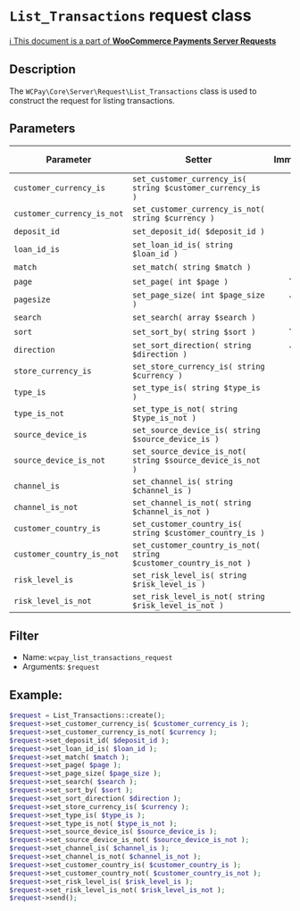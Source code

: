 # `List_Transactions` request class

[ℹ️ This document is a part of __WooCommerce Payments Server Requests__](../requests.md)

## Description

The `WCPay\Core\Server\Request\List_Transactions` class is used to construct the request for listing transactions.

## Parameters


| Parameter                  | Setter                                                          | Immutable | Required | Default value |
|----------------------------|-----------------------------------------------------------------|:---------:|:--------:|:-------------:|
| `customer_currency_is`     | `set_customer_currency_is( string $customer_currency_is )`      |     -     |    -     |       -       |
| `customer_currency_is_not` | `set_customer_currency_is_not( string $currency )`              |     -     |    -     |       -       |
| `deposit_id`               | `set_deposit_id( $deposit_id )`                                 |     -     |    -     |       -       |
| `loan_id_is`               | `set_loan_id_is( string $loan_id )`                             |     -     |    -     |       -       |
| `match`                    | `set_match( string $match )`                                    |     -     |    -     |       -       |
| `page`                     | `set_page( int $page )`                                         |    Yes    |    -     |       -       |
| `pagesize`                 | `set_page_size( int $page_size )`                               |    Yes    |    -     |     `25`      |
| `search`                   | `set_search( array $search )`                                   |     -     |    -     |       -       |
| `sort`                     | `set_sort_by( string $sort )`                                   |    Yes    |    -     |  `'created'`  |
| `direction`                | `set_sort_direction( string $direction )`                       |    Yes    |    -     |   `'desc'`    |
| `store_currency_is`        | `set_store_currency_is( string $currency )`                     |     -     |    -     |       -       |
| `type_is`                  | `set_type_is( string $type_is )`                                |     -     |    -     |       -       |
| `type_is_not`              | `set_type_is_not( string $type_is_not )`                        |     -     |    -     |       -       |
| `source_device_is`         | `set_source_device_is( string $source_device_is )`              |     -     |    -     |       -       |
| `source_device_is_not`     | `set_source_device_is_not( string $source_device_is_not )`      |     -     |    -     |       -       |
| `channel_is`               | `set_channel_is( string $channel_is )`                          |     -     |    -     |       -       |
| `channel_is_not`           | `set_channel_is_not( string $channel_is_not )`                  |     -     |    -     |       -       |
| `customer_country_is`      | `set_customer_country_is( string $customer_country_is )`        |     -     |    -     |       -       |
| `customer_country_is_not`  | `set_customer_country_is_not( string $customer_country_is_not )`|     -     |    -     |       -       |
| `risk_level_is`            | `set_risk_level_is( string $risk_level_is )`                    |     -     |    -     |       -       |
| `risk_level_is_not`        | `set_risk_level_is_not( string $risk_level_is_not )`            |     -     |    -     |       -       |


## Filter

- Name: `wcpay_list_transactions_request`
- Arguments: `$request`

## Example:

```php
$request = List_Transactions::create();
$request->set_customer_currency_is( $customer_currency_is );
$request->set_customer_currency_is_not( $currency );
$request->set_deposit_id( $deposit_id );
$request->set_loan_id_is( $loan_id );
$request->set_match( $match );
$request->set_page( $page );
$request->set_page_size( $page_size );
$request->set_search( $search );
$request->set_sort_by( $sort );
$request->set_sort_direction( $direction );
$request->set_store_currency_is( $currency );
$request->set_type_is( $type_is );
$request->set_type_is_not( $type_is_not );
$request->set_source_device_is( $source_device_is );
$request->set_source_device_is_not( $source_device_is_not );
$request->set_channel_is( $channel_is );
$request->set_channel_is_not( $channel_is_not );
$request->set_customer_country_is( $customer_country_is );
$request->set_customer_country_not( $customer_country_is_not );
$request->set_risk_level_is( $risk_level_is );
$request->set_risk_level_is_not( $risk_level_is_not );
$request->send();
```
